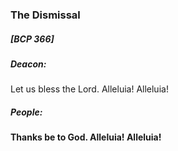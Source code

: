 ### The Dismissal
##### [BCP 366]
##### Deacon:
Let us bless the Lord. Alleluia! Alleluia!

##### **People:**
**Thanks be to God. Alleluia! Alleluia!**
